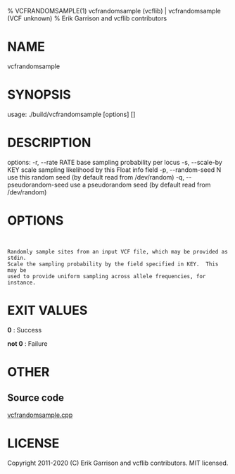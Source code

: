 % VCFRANDOMSAMPLE(1) vcfrandomsample (vcflib) | vcfrandomsample (VCF unknown)
% Erik Garrison and vcflib contributors

# NAME

vcfrandomsample

# SYNOPSIS

usage: ./build/vcfrandomsample [options] [<vcf file>]

# DESCRIPTION

options: -r, --rate RATE base sampling probability per locus -s, --scale-by KEY scale sampling likelihood by this Float info field -p, --random-seed N use this random seed (by default read from /dev/random) -q, --pseudorandom-seed use a pseudorandom seed (by default read from /dev/random)



# OPTIONS

```


Randomly sample sites from an input VCF file, which may be provided as stdin.
Scale the sampling probability by the field specified in KEY.  This may be
used to provide uniform sampling across allele frequencies, for instance.

```





# EXIT VALUES

**0**
: Success

**not 0**
: Failure

# OTHER

## Source code

[vcfrandomsample.cpp](https://github.com/vcflib/vcflib/blob/master/src/vcfrandomsample.cpp)

# LICENSE

Copyright 2011-2020 (C) Erik Garrison and vcflib contributors. MIT licensed.

<!--
  Created with ./scripts/bin2md.rb scripts/bin2md-template.erb
-->
